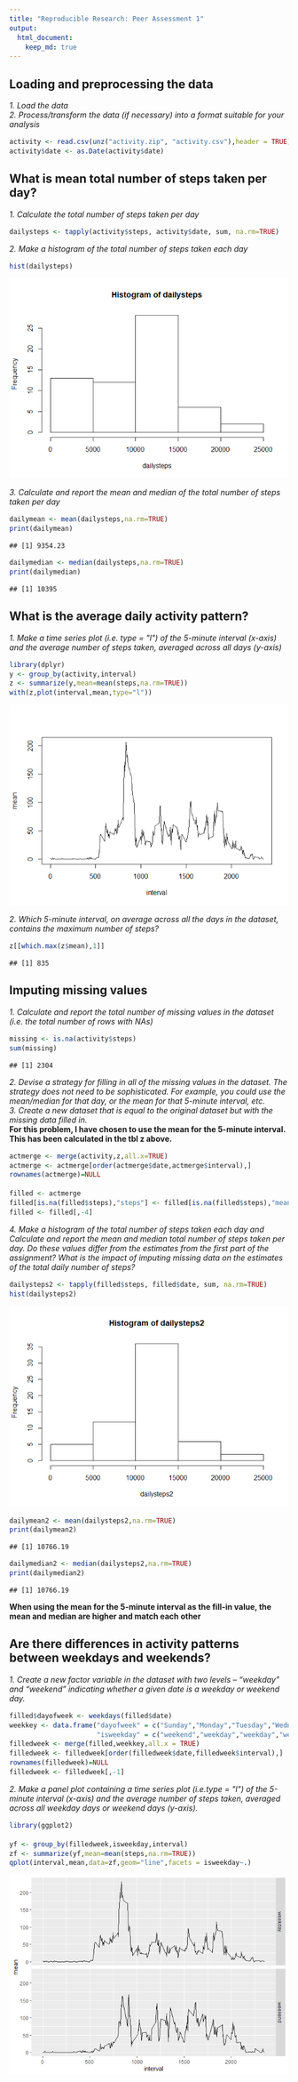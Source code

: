 ```yaml
---
title: "Reproducible Research: Peer Assessment 1"
output: 
  html_document:
    keep_md: true
---
```



## Loading and preprocessing the data
*1. Load the data   
2. Process/transform the data (if necessary) into a format suitable for your analysis*


```r
activity <- read.csv(unz("activity.zip", "activity.csv"),header = TRUE)
activity$date <- as.Date(activity$date)
```

## What is mean total number of steps taken per day?
*1. Calculate the total number of steps taken per day*


```r
dailysteps <- tapply(activity$steps, activity$date, sum, na.rm=TRUE)
```

*2. Make a histogram of the total number of steps taken each day*

```r
hist(dailysteps)
```

![](PA1_template_files/figure-html/unnamed-chunk-3-1.png)<!-- -->

*3. Calculate and report the mean and median of the total number of steps taken per day*

```r
dailymean <- mean(dailysteps,na.rm=TRUE)
print(dailymean)
```

```
## [1] 9354.23
```

```r
dailymedian <- median(dailysteps,na.rm=TRUE)
print(dailymedian)
```

```
## [1] 10395
```

## What is the average daily activity pattern?

*1. Make a time series plot (i.e. type = "l") of the 5-minute interval (x-axis) and the average number of steps taken, averaged across all days (y-axis)*

```r
library(dplyr)
y <- group_by(activity,interval)
z <- summarize(y,mean=mean(steps,na.rm=TRUE))
with(z,plot(interval,mean,type="l"))
```

![](PA1_template_files/figure-html/unnamed-chunk-5-1.png)<!-- -->

*2. Which 5-minute interval, on average across all the days in the dataset, contains the maximum number of steps?*

```r
z[[which.max(z$mean),1]]
```

```
## [1] 835
```


## Imputing missing values

*1. Calculate and report the total number of missing values in the dataset (i.e. the total number of rows with NAs)*

```r
missing <- is.na(activity$steps)
sum(missing)
```

```
## [1] 2304
```

*2. Devise a strategy for filling in all of the missing values in the dataset. The strategy does not need to be sophisticated. For example, you could use the mean/median for that day, or the mean for that 5-minute interval, etc.  
3. Create a new dataset that is equal to the original dataset but with the missing data filled in.*  
**For this problem, I have chosen to use the mean for the 5-minute interval. This has been calculated in the tbl z above.**

```r
actmerge <- merge(activity,z,all.x=TRUE)
actmerge <- actmerge[order(actmerge$date,actmerge$interval),]
rownames(actmerge)=NULL

filled <- actmerge
filled[is.na(filled$steps),"steps"] <- filled[is.na(filled$steps),"mean"]
filled <- filled[,-4]
```

*4. Make a histogram of the total number of steps taken each day and Calculate and report the mean and median total number of steps taken per day. Do these values differ from the estimates from the first part of the assignment? What is the impact of imputing missing data on the estimates of the total daily number of steps?*

```r
dailysteps2 <- tapply(filled$steps, filled$date, sum, na.rm=TRUE)
hist(dailysteps2)
```

![](PA1_template_files/figure-html/unnamed-chunk-9-1.png)<!-- -->

```r
dailymean2 <- mean(dailysteps2,na.rm=TRUE)
print(dailymean2)
```

```
## [1] 10766.19
```

```r
dailymedian2 <- median(dailysteps2,na.rm=TRUE)
print(dailymedian2)
```

```
## [1] 10766.19
```
**When using the mean for the 5-minute interval as the fill-in value, the mean and median are higher and match each other**

## Are there differences in activity patterns between weekdays and weekends?

*1. Create a new factor variable in the dataset with two levels – “weekday” and “weekend” indicating whether a given date is a weekday or weekend day.*

```r
filled$dayofweek <- weekdays(filled$date)
weekkey <- data.frame("dayofweek" = c("Sunday","Monday","Tuesday","Wednesday","Thursday","Friday","Saturday"),
                      "isweekday" = c("weekend","weekday","weekday","weekday","weekday","weekday","weekend"))
filledweek <- merge(filled,weekkey,all.x = TRUE)
filledweek <- filledweek[order(filledweek$date,filledweek$interval),]
rownames(filledweek)=NULL
filledweek <- filledweek[,-1]
```

*2. Make a panel plot containing a time series plot (i.e.type = "l") of the 5-minute interval (x-axis) and the average number of steps taken, averaged across all weekday days or weekend days (y-axis).*

```r
library(ggplot2)

yf <- group_by(filledweek,isweekday,interval)
zf <- summarize(yf,mean=mean(steps,na.rm=TRUE))
qplot(interval,mean,data=zf,geom="line",facets = isweekday~.)
```

![](PA1_template_files/figure-html/unnamed-chunk-11-1.png)<!-- -->
